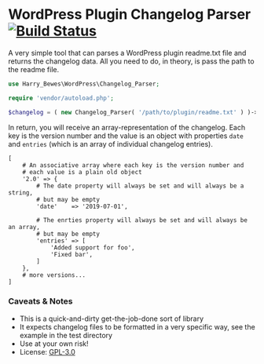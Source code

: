 # WordPress Plugin Changelog Parser [![Build Status](https://travis-ci.com/barryhughes/wp-plugin-changelog-parser.svg?branch=master)](https://travis-ci.com/barryhughes/wp-plugin-changelog-parser)

A very simple tool that can parses a WordPress plugin readme.txt file and returns the changelog data. All you need to 
do, in theory, is pass the path to the readme file.

```php
use Harry_Bewes\WordPress\Changelog_Parser;

require 'vendor/autoload.php';

$changelog = ( new Changelog_Parser( '/path/to/plugin/readme.txt' ) )->get_changelog(); 
```

In return, you will receive an array-representation of the changelog. Each key is the version number and the value is an
object with properties `date` and `entries` (which is an array of individual changelog entries).

```
[
    # An associative array where each key is the version number and
    # each value is a plain old object
    '2.0' => {
        # The date property will always be set and will always be a string,
        # but may be empty
        'date'    => '2019-07-01',
        
        # The enrties property will always be set and will always be an array,
        # but may be empty
        'entries' => [
            'Added support for foo',
            'Fixed bar',
        ]
    },
    # more versions...
]
```

### Caveats & Notes

* This is a quick-and-dirty get-the-job-done sort of library
* It expects changelog files to be formatted in a very specific way, see the example in the test directory
* Use at your own risk!
* License: [GPL-3.0](https://www.gnu.org/licenses/gpl-3.0.en.html)
